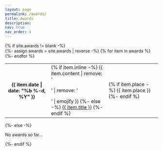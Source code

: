 ```yaml
---
layout: page
permalink: /awards/
title: Awards
description: 
nav: true
nav_order: 4
---
```



<!-- pages/awards.md -->
<div class="awards">
{% if site.awards != blank -%} 
<div class="table-responsive">
    <table class="table table-sm table-borderless">
    {%- assign awards = site.awards | reverse -%} 
    {% for item in awards %} 
    <tr>
        <th scope="row">{{ item.date | date: "%b %-d, %Y" }}</th>
        <td>
        {% if item.inline -%} 
            {{ item.content | remove: '<p>' | remove: '</p>' | emojify }}
        {%- else -%} 
            <a class="awards-title" href="{{ item.url | relative_url }}">{{ item.title }}</a>
        {%- endif %} 
        </td>
        <td>
        {% if item.place -%} 
            <span class="awards-place">{{ item.place }}</span>
        {%- endif %}
        </td>
    </tr>
    {%- endfor %} 
    </table>
</div>
{%- else -%} 
<p>No awards so far...</p>
{%- endif %} 
</div>